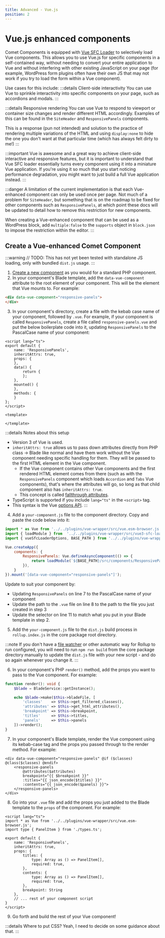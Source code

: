 ```yaml
---
title: Advanced - Vue.js
position: 2
---
```


# Vue.js enhanced components

Comet Components is equipped with [Vue SFC Loader](https://github.com/FranckFreiburger/vue3-sfc-loader) to selectively load Vue components. This allows you to use Vue.js for specific components in a self-contained way, without needing to convert your entire application to Vue and without interfering with other existing JavaScript on your page (for example, WordPress form plugins often have their own JS that may not work if you try to load the form within a Vue component).

Use cases for this include:
:::details Client-side interactivity
You can use Vue to sprinkle interactivity into specific components on your page, such as accordions and modals.
:::

:::details Responsive rendering
You can use Vue to respond to viewport or container size changes and render different HTML accordingly. Examples of this can be found in the `SiteHeader` and `ResponsivePanels` components.

This is a response (pun not intended) and solution to the practice of rendering multiple variations of the HTML and using `display:none` to hide the one you don't want at that particular time (which has always felt dirty to me!)
:::

:::important
Vue is awesome and a great way to achieve client-side interactive and responsive features, but it is important to understand that Vue SFC loader essentially turns every component using it into a miniature Vue application. If you're using it so much that you start noticing performance degradation, you might want to just build a full Vue application instead.
:::

:::danger
A limitation of the current implementation is that each Vue-enhanced component can only be used once per page. Not much of a problem for `SiteHeader`, but something that is on the roadmap to be fixed for other components such as `ResponsivePanels`, at which point these docs will be updated to detail how to remove this restriction for new components.

When creating a Vue-enhanced component that can be used as a WordPress block, add `multiple:false` to the `supports` object in `block.json` to impose the restriction within the editor.
:::

## Create a Vue-enhanced Comet Component

:::warning
// TODO: This has not yet been tested with standalone JS loading, only with bundled `dist.js` usage.
:::


1. [Create a new component](../../development-core/new-component.md) as you would for a standard PHP component.
2. In your component's Blade template, add the `data-vue-component` attribute to the root element of your component. This will be the element that Vue mounts to. For example:

```html
<div data-vue-component="responsive-panels">
</div>
```

3. In your component's directory, create a file with the kebab case name of your component, followed by `.vue`. For example, if your component is called `ResponsivePanels`, create a file called `responsive-panels.vue` and put the below boilerplate code into it, updating `ResponsivePanels` to the PascalCase name of your component:

```vue
<script lang="ts">
export default {
	name: 'ResponsivePanels',
	inheritAttrs: true, 
	props: {
	},
	data() {
		return {
		};
	},
	mounted() {
	},
	methods: {
	}
};
</script>

<template>
	
</template>
```
:::details Notes about this setup
- Version 3 of Vue is used.
- `inheritAttrs: true` allows us to pass down attributes directly from PHP class -> Blade like normal and have them work without the Vue component needing specific handling for them. They will be passed to the first HTML element in the Vue component.
	- If the Vue component contains other Vue components and the first rendered HTML element comes from there (such as with the `ResponsivePanels` component which loads `Accordion` and `Tabs` Vue components), that's where the attributes will go, so long as that child component also has `inheritAttrs: true`.
    - This concept is called [fallthrough attributes](https://vuejs.org/guide/components/attrs).
- TypeScript is supported if you include `lang="ts"` in the `<script>` tag.
- This syntax is the Vue [options API](https://vuejs.org/guide/introduction.html#options-api).
:::

4. Add a `your-component.js` file to the component directory. Copy and paste the code below into it:

```javascript
import * as Vue from '../../plugins/vue-wrapper/src/vue.esm-browser.js';
import { loadModule } from  '../../plugins/vue-wrapper/src/vue3-sfc-loader.esm.js';
import { vueSfcLoaderOptions, BASE_PATH } from '../../plugins/vue-wrapper/src/index.js';

Vue.createApp({
	components: {
		ResponsivePanels: Vue.defineAsyncComponent(() => {
			return loadModule(`${BASE_PATH}/src/components/ResponsivePanels/responsive-panels.vue`, vueSfcLoaderOptions);
		}),
	}
}).mount('[data-vue-component="responsive-panels"]');
```

Update to suit your component by:
- Updating `ResponsivePanels` on line 7 to the PascalCase name of your component
- Update the path to the `.vue` file on line 8 to the path to the file you just created in step 3
- Update the selector on line 11 to match what you put in your Blade template in step 2.

5. Add the `your-component.js` file to the `dist.js` build process in `rollup.index.js` in the core package root directory.

:::note
If you don't have a [file watcher](../../local-dev-deep-dives/tooling-guides/phpstorm.md#file-watchers) or other automatic way for Rollup to run configured, you will need to run `npm run build` from the core package directory manually to update the `dist.js` file with your new script - and do so again whenever you change it.
:::


6. In your component's PHP `render()` method, add the props you want to pass to the Vue component. For example:

```php
function render(): void {
	$blade = BladeService::getInstance();

	echo $blade->make($this->bladeFile, [
		'classes'    => $this->get_filtered_classes(),
		'attributes' => $this->get_html_attributes(),
		'breakpoint' => $this->breakpoint,
		'titles'     => $this->titles,
		'panels'     => $this->panels
	])->render();
}
```

7. In your component's Blade template, render the Vue component using its kebab-case tag and the props you passed through to the render method. For example: 

```blade
<div data-vue-component="responsive-panels" @if ($classes) @class($classes) @endif>
    <responsive-panels 
    	@attributes($attributes) 
    	breakpoint="{{ $breakpoint }}" 
    	:titles="{{ json_encode($titles) }}"
        :contents="{{ json_encode($panels) }}">
    </responsive-panels>
</div>
```

8. Go into your `.vue` file and add the props you just added to the Blade template to the `props` of the component. For example:

```vue
<script lang="ts">
import * as Vue from '../../plugins/vue-wrapper/src/vue.esm-browser.js';
import type { PanelItem } from './types.ts';
	
export default {
	name: 'ResponsivePanels',
	inheritAttrs: true,
	props: {
		titles: {
			type: Array as () => PanelItem[],
			required: true,
		},
		contents: {
			type: Array as () => PanelItem[],
			required: true,
		},
		breakpoint: String
	},
	// ... rest of your component script
}
</script>
```

9. Go forth and build the rest of your Vue component!

:::details Where to put CSS?
Yeah, I need to decide on some guidance about that.
:::
